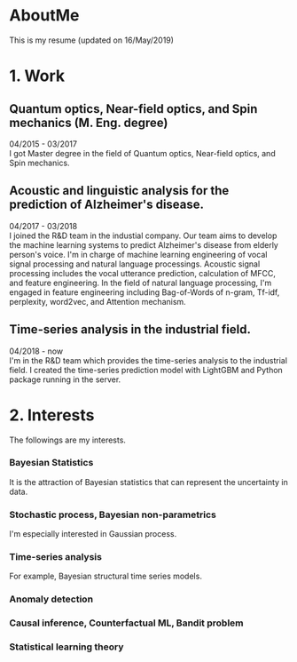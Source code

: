 # AboutMe

This is my resume (updated on 16/May/2019)

# 1. Work

## Quantum optics, Near-field optics, and Spin mechanics (M. Eng. degree)

04/2015 - 03/2017   
I got Master degree in the field of Quantum optics, Near-field optics, and Spin mechanics.


## Acoustic and linguistic analysis for the prediction of Alzheimer's disease.

04/2017 - 03/2018  
I joined the R&D team in the industial company. Our team aims to develop the machine learning systems to predict Alzheimer's disease from elderly person's voice. I'm in charge of machine learning engineering of vocal signal processing and natural language processings. Acoustic signal processing includes the vocal utterance prediction, calculation of MFCC, and feature engineering. In the field of natural language processing, I'm engaged in feature engineering including Bag-of-Words of n-gram, Tf-idf, perplexity, word2vec, and Attention mechanism.

## Time-series analysis in the industrial field.

04/2018 - now  
I'm in the R&D team which provides the time-series analysis to the industrial field. I created the time-series prediction model with LightGBM and Python package running in the server. 


# 2. Interests

The followings are my interests.

### Bayesian Statistics

It is the attraction of Bayesian statistics that can represent the uncertainty in data.

### Stochastic process, Bayesian non-parametrics

I'm especially interested in Gaussian process.

### Time-series analysis

For example, Bayesian structural time series models.

### Anomaly detection

### Causal inference, Counterfactual ML, Bandit problem

### Statistical learning theory
